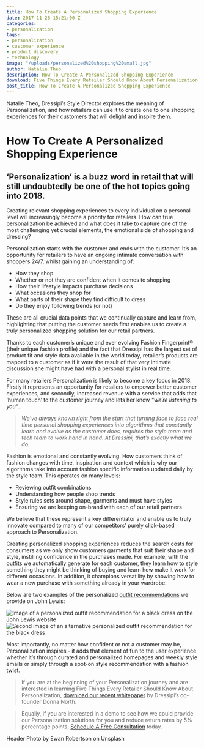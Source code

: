 ```yaml
---
title: How To Create A Personalized Shopping Experience
date: 2017-11-28 15:21:00 Z
categories:
- personalization
tags:
- personalization
- customer experience
- product discovery
- technology
image: "/uploads/personalized%20shopping%20small.jpg"
author: Natalie Theo
description: How To Create A Personalized Shopping Experience
download: Five Things Every Retailer Should Know About Personalization
post_title: How To Create A Personalized Shopping Experience
---
```


Natalie Theo, Dressipi’s Style Director explores the meaning of Personalization, and how retailers can use it to create one to one shopping experiences for their customers that will delight and inspire them.

# How To Create A Personalized Shopping Experience

## ‘Personalization’ is a buzz word in retail that will still undoubtedly be one of the hot topics going into 2018.

Creating relevant shopping experiences to every individual on a personal level will increasingly become a priority for retailers. How can true personalization be achieved and what does it take to capture one of the most challenging yet crucial elements, the emotional side of shopping and dressing?

Personalization starts with the customer and ends with the customer. It’s an opportunity for retailers to have an ongoing intimate conversation with shoppers 24/7, whilst gaining an understanding of:

- How they shop
- Whether or not they are confident when it comes to shopping
- How their lifestyle impacts purchase decisions
- What occasions they shop for
- What parts of their shape they find difficult to dress
- Do they enjoy following trends (or not)

These are all crucial data points that we continually capture and learn from, highlighting that putting the customer needs first enables us to create a truly personalized shopping solution for our retail partners.

Thanks to each customer’s unique and ever evolving Fashion Fingerprint® (their unique fashion profile) and the fact that Dressipi has the largest set of product fit and style data available in the world today, retailer’s products are mapped to a customer as if it were the result of that very intimate discussion she might have had with a personal stylist in real time.

For many retailers Personalization is likely to become a key focus in 2018. Firstly it represents an opportunity for retailers to empower better customer experiences, and secondly, increased revenue with a service that adds that ‘human touch’ to the customer journey and lets her know _“we’re listening to you”_.

> _We’ve always known right from the start that turning face to face real time personal shopping experiences into algorithms that constantly learn and evolve as the customer does, requires the style team and tech team to work hand in hand. At Dressipi, that’s exactly what we do._

Fashion is emotional and constantly evolving. How customers think of fashion changes with time, inspiration and context which is why our algorithms take into account fashion specific information updated daily by the style team. This operates on many levels:

- Reviewing outfit combinations
- Understanding how people shop trends
- Style rules sets around shape, garments and must have styles
- Ensuring we are keeping on-brand with each of our retail partners

We believe that these represent a key differentiator and enable us to truly innovate compared to many of our competitors’ purely click-based approach to Personalization.

Creating personalized shopping experiences reduces the search costs for consumers as we only show customers garments that suit their shape and style, instilling confidence in the purchases made. For example, with the outfits we automatically generate for each customer, they learn how to style something they might be thinking of buying and learn how make it work for different occasions. In addition, it champions versatility by showing how to wear a new purchase with something already in your wardrobe.

Below are two examples of the personalized [outfit recommendations](https://dressipi.com/solutions/product-experience/) we provide on John Lewis:

![Image of a personalized outfit recommendation for a black dress on the John Lewis website](/uploads/JL_outfit_2.png) ![Second image of an alternative personalized outfit recommendation for the black dress](/uploads/JL_outfit_1.png)

Most importantly, no matter how confident or not a customer may be, Personalization inspires - it adds that element of fun to the user experience whether it’s through curated and personalized homepages and weekly style emails or simply through a spot-on style recommendation with a fashion twist.

> If you are at the beginning of your Personalization journey and are interested in learning Five Things Every Retailer Should Know About Personalization, [download our recent whitepaper](https://dressipi.com/downloads/five-things-every-retailer-should-know-about-personalization-whitepaper/) by Dressipi’s co-founder Donna North.

> Equally, if you are interested in a demo to see how we could provide our Personalization solutions for you and reduce return rates by 5% percentage points, [Schedule A Free Consultation](/company/demo/) today.

Header Photo by Ewan Robertson on Unsplash
